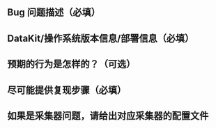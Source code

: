 ## Bug 问题描述（必填）

## DataKit/操作系统版本信息/部署信息（必填）

<!--
- DataKit 版本号：通过 `datakit version` 命令可获取
- 操作系统信息（选其一）：
    - Linux：给出 Linux 发行版（比如 `CentOS 7.2`）以及内核版本号（比如 `6.0.10`）
    - Windows：一般形如 `Windows Server 2016` 这种形式
    - macOS：一般形如 `Version 12.0`
- K8s Daemonset 部署（选择是或者否）：？
- 配置是如何管理的？（选择以下的一种）
    - 本地磁盘：一般主机部署时，默认的配置都是在主机磁盘上
    - Git
    - k8s-ENV：通过 k8s 环境变量控制采集器配置
    - k8s-configmap：通过 k8s configmap 挂载采集器配置
    - confd：通过以下几种配置管理工具管理配置
        - consul
        - etcd
        - ...

- 被采集的软件信息（以 MySQL 为例）：
    - MySQL 版本号
    - 部署的操作系统平台（参见上面的 _操作系统信息_）


建议提供命令 datakit version 的输出
-->

## 预期的行为是怎样的？（可选）
<!--
尽可能详细说明预期行为，如果是文档中就有的功能说明，可贴出文档链接
-->

## 尽可能提供复现步骤（必填）

<!--
复现步骤：

1. xxxxx
1. yyyyy
1. zzzzz

datakit.conf 配置：

```toml
这里贴上 datakit 配置
```

或者贴上 datakit.yaml：

```yaml
这里贴上 datakit k8s 中的 yaml 配置
```

文字、截屏、视屏等不限

贴图片的推荐方式：

<img src="/uploads/1d10e09cb7292de571axxxxxxxxxxxxx/image-1-not-exists.png"  width="730">

<img src="/uploads/1d10e09cb7292de571axxxxxxxxxxxxx/image-2-not-exists.png"  width="730">

这里建议用 730 作为图片宽度，连续的图片之间，用空行分割下。单个图片不要超过 250KB。
-->

## 如果是采集器问题，请给出对应采集器的配置文件

<!--
如 MySQL 采集器问题，给出 .conf.d/db/mysql.conf 配置

```toml
这里贴上采集器配置
```

## 请给出 Datakit 运行信息截图，便于排查问题

命令行执行 datakit monitor -V，贴图方式参照上面的说明。

## 尽可能给出 DataKit 的 ERROR/WARN 日志

- Windows 位于 `C:\Program Files\datakit\log`

```powershell
# 通过 Powershell 给出最近 10 个 ERROR, WARN 级别的日志
Select-String -Path 'C:\Program Files\datakit\log' -Pattern "ERROR", "WARN"  | Select-Object Line -Last 10
```

- Linux/Mac 位于 `/var/log/datakit/log`

```shell
# 给出最近 10 个 ERROR, WARN 级别的日志
cat /var/log/datakit/log | grep "WARN\|ERROR" | head 10
```
-->
